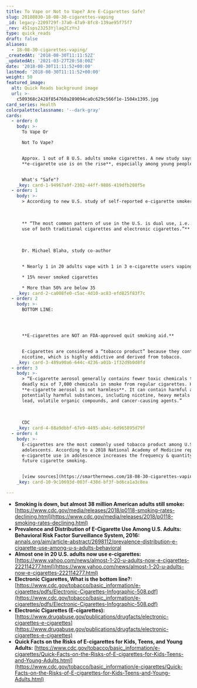 ```yaml
---
title: To Vape or Not to Vape? Are E-Cigarettes Safe?
slug: 20180830-18-08-30-cigarettes-vaping
_id: legacy-2209729f-37a0-47a9-8fc8-139ae95f75f7
_rev: 45Isps23253Yjlaq2CzYnJ
type: quick_reads
draft: false
aliases:
  - 18-08-30-cigarettes-vaping/
_createdAt: '2018-08-30T11:11:52Z'
_updatedAt: '2021-03-27T20:58:00Z'
date: '2018-08-30T11:11:52+00:00'
lastmod: '2018-08-30T11:11:52+00:00'
weight: 50
featured_image:
  alt: Quick Reads background image
  url: >-
    c509368c2428f854760a289094ca0c629c566f1e-1504x1395.jpg
card_series: Health
colorpaletteclassname: '--dark-gray'
cards:
  - order: 0
    body: >-
      To Vape Or  

      Not To Vape?


      Approx. 1 out of 8 U.S. adults smoke cigarettes. A new study says
      **e-cigarette use is on the rise**, especially among young people.


      What's "Safe"?
    _key: card-1-94967a9f-2302-44ff-9886-419dfb208f5e
  - order: 1
    body: >-
      > According to new U.S. study of self-reported e-cigarette smokers 18+:  
        
        
        
      ** “The most common pattern of use in the U.S. is dual use, i.e. current
      use of both traditional cigarettes and electronic cigarettes.”**  
        
        
        
      Dr. Michael Blaha, study co-author


      * Nearly 1 in 20 adults vape with 1 in 3 e-cigarette users vaping daily

      * 15% never smoked cigarettes

      * More than 50% are below 35
    _key: card-2-ca008fe0-c5ac-4d10-ac83-efd825f83f7c
  - order: 2
    body: >-
      BOTTOM LINE:




      **E-cigarettes are NOT an FDA-approved quit smoking aid.**


      E-cigarettes are considered a “tobacco product” because they contain
      nicotine, which is highly addictive and derived from tobacco.
    _key: card-3-489a90a6-644c-4236-a01b-1f32d9b0d8fd
  - order: 3
    body: >-
      > “E-cigarette aerosol generally contains fewer toxic chemicals than the
      deadly mix of 7,000 chemicals in smoke from regular cigarettes. However,
      **e-cigarette aerosol is not harmless**. It can contain harmful and
      potentially harmful substances, including nicotine, heavy metals like
      lead, volatile organic compounds, and cancer-causing agents.”  
        
        
        
      CDC
    _key: card-4-88a9dbbf-67e9-4495-ab4c-6d965895d79f
  - order: 4
    body: >-
      E-cigarettes are the most commonly used tobacco product among U.S.
      adolescents. According to a 2018 National Academy of Medicine report,
      e-cigarette use in adolescence increases the frequency & quantity of
      future cigarette smoking.


      [view sources](https://smarthernews.com/18-08-30-cigarettes-vaping/)
    _key: card-10-9c10693d-003f-438d-bf3f-bd6ca1a3c8ea

---
```

* **Smoking is down, but almost 38 million American adults still smoke:** [https://www.cdc.gov/media/releases/2018/p0118-smoking-rates-declining.html](https://www.cdc.gov/media/releases/2018/p0118-smoking-rates-declining.html)
* **Prevalence and Distribution of E-Cigarette Use Among U.S. Adults: Behavioral Risk Factor Surveillance System, 2016:**  
[annals.org/aim/article-abstract/2698112/prevalence-distribution-e-cigarette-use-among-u-s-adults-behavioral](http://annals.org/aim/article-abstract/2698112/prevalence-distribution-e-cigarette-use-among-u-s-adults-behavioral)
* **Almost one in 20 U.S. adults now use e-cigarettes:**  
[https://www.yahoo.com/news/almost-1-20-u-adults-now-e-cigarettes-222114277.html](https://www.yahoo.com/news/almost-1-20-u-adults-now-e-cigarettes-222114277.html)
* **Electronic Cigarettes, What is the bottom line?:** [https://www.cdc.gov/tobacco/basic_information/e-cigarettes/pdfs/Electronic-Cigarettes-Infographic-508.pdf](https://www.cdc.gov/tobacco/basic_information/e-cigarettes/pdfs/Electronic-Cigarettes-Infographic-508.pdf)
* **Electronic Cigarettes (E-cigarettes):** [https://www.drugabuse.gov/publications/drugfacts/electronic-cigarettes-e-cigarettes](https://www.drugabuse.gov/publications/drugfacts/electronic-cigarettes-e-cigarettes)
* **Quick Facts on the Risks of E-cigarettes for Kids, Teens, and Young Adults:** [https://www.cdc.gov/tobacco/basic_information/e-cigarettes/Quick-Facts-on-the-Risks-of-E-cigarettes-for-Kids-Teens-and-Young-Adults.html](https://www.cdc.gov/tobacco/basic_information/e-cigarettes/Quick-Facts-on-the-Risks-of-E-cigarettes-for-Kids-Teens-and-Young-Adults.html)